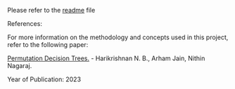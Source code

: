 Please refer to the [readme](readme.pdf) file

References:

For more information on the methodology and concepts used in this project, refer to the following paper:

[Permutation Decision Trees.](https://arxiv.org/abs/2306.02617) - Harikrishnan N. B., Arham Jain, Nithin Nagaraj.

Year of Publication: 2023
